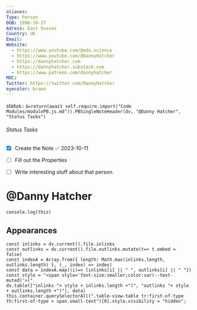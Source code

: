```yaml
---
aliases: 
Type: Person
DOB: 1996-10-27
Adress: East Sussex
Country: UK
Email: 
Website:
  - https://www.youtube.com/@edu.science
  - https://www.youtube.com/@DannyHatcher
  - https://dannyhatcher.com
  - https://dannyhatcher.substack.com
  - https://www.patreon.com/dannyhatcher
MOC: 
Twitter: https://twitter.com/DannyHatcher
eyecolor: brown
---
```


status::  `$=return(await self.require.import("Code Modules/modulePB.js.md")).PBSingleNoteHeader(dv, "@Danny Hatcher", "Status Tasks")`

###### Status Tasks
- [x] Create the Note ✅ 2023-10-11
- [ ] Fill out the Properties
- [ ] Write interesting stuff about that person.


# @Danny Hatcher

```dataviewjs
console.log(this)
```

## Appearances

```dataviewjs
const inlinks = dv.current().file.inlinks
const outlinks = dv.current().file.outlinks.mutate(t=> t.embed = false)
const indexA = Array.from({ length: Math.max(inlinks.length, outlinks.length) }, (_, index) => index)
const data = indexA.map((i)=> [inlinks[i] || " ", outlinks[i] || " "])
const style = "<span style='font-size:smaller;color:var(--text-muted)'>("
dv.table(["inlinks "+ style + inlinks.length +")", "outlinks "+ style + outlinks.length +")"], data)
this.container.querySelectorAll(".table-view-table tr:first-of-type th:first-of-type > span.small-text")[0].style.visibility = "hidden";
```

